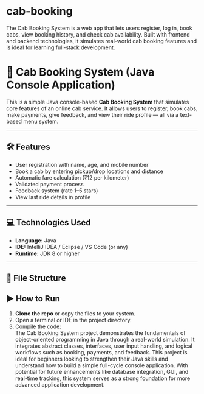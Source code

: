 # cab-booking
The Cab Booking System is a web app that lets users register, log in, book cabs, view booking history, and check cab availability. Built with frontend and backend technologies, it simulates real-world cab booking features and is ideal for learning full-stack development.         
 # 🚖 Cab Booking System (Java Console Application)

This is a simple Java console-based **Cab Booking System** that simulates core features of an online cab service. It allows users to register, book cabs, make payments, give feedback, and view their ride profile — all via a text-based menu system.

---

## 🛠️ Features

- User registration with name, age, and mobile number
- Book a cab by entering pickup/drop locations and distance
- Automatic fare calculation (₹12 per kilometer)
- Validated payment process
- Feedback system (rate 1–5 stars)
- View last ride details in profile

---

## 💻 Technologies Used

- **Language:** Java  
- **IDE:** IntelliJ IDEA / Eclipse / VS Code (or any)
- **Runtime:** JDK 8 or higher

---

## 📁 File Structure

## ▶️ How to Run

1. **Clone the repo** or copy the files to your system.  
2. Open a terminal or IDE in the project directory.  
3. Compile the code:  
The Cab Booking System project demonstrates the fundamentals of object-oriented programming in Java through a real-world simulation. It integrates abstract classes, interfaces, user input handling, and logical workflows such as booking, payments, and feedback. This project is ideal for beginners looking to strengthen their Java skills and understand how to build a simple full-cycle console application. With potential for future enhancements like database integration, GUI, and real-time tracking, this system serves as a strong foundation for more advanced application development.
